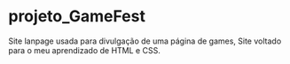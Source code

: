 # projeto_GameFest
Site lanpage usada para divulgação de uma página de games, Site voltado para o meu aprendizado de HTML e CSS.

